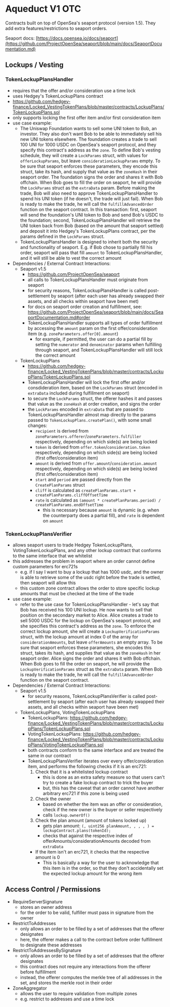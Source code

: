 # Aqueduct V1 OTC

Contracts built on top of OpenSea's seaport protocol (version 1.5). They add extra features/restrictions to seaport orders.

Seaport docs: [https://docs.opensea.io/docs/seaport](https://github.com/ProjectOpenSea/seaport/blob/main/docs/SeaportDocumentation.md)

## Lockups / Vesting
### TokenLockupPlansHandler
  - requires that the offer and/or consideration use a time lock
  - uses Hedgey's TokenLockupPlans contract
  - https://github.com/hedgey-finance/Locked_VestingTokenPlans/blob/master/contracts/LockupPlans/TokenLockupPlans.sol
  - only supports locking the first offer item and/or first consideration item
  - use case example:
     - The Uniswap Foundation wants to sell some UNI token to Bob, an investor. They also don't want Bob to be able to immediately sell his new UNI tokens elsewhere. The foundation creates a trade to sell 100 UNI for 1000 USDC on OpenSea's seaport protocol, and they specify this contract's address as the `zone`. To define Bob's vesting schedule, they will create a `LockParams` struct, with values for `offerLockupParams`, but leave `considerationLockupParams` empty. To be sure that seaport enforces these parameters, they encode this struct, take its hash, and supply that value as the `zoneHash` in their seaport order. The foundation signs the order and shares it with Bob offchain. When Bob goes to fill the order on seaport, he will provide the `LockParams` struct as the `extraData` param. Before making the trade, Bob will also need to approve TokenLockupPlansHandler to spend his UNI token (if he doesn't, the trade will just fail). When Bob is ready to make the trade, he will call the `fulfillAdvancedOrder` function on the seaport contract. In this transaction: first, seaport will send the foundation's UNI token to Bob and send Bob's USDC to the foundation; second, TokenLockupPlansHandler will retrieve the UNI token back from Bob (based on the amount that seaport settled) and deposit it into Hedgey's TokenLockupPlans contract, per the params defined in the `LockParams` struct.
     - TokenLockupPlansHandler is designed to inherit both the security and functionality of seaport. E.g. if Bob chose to partially fill his order, seaport will pass that fill `amount` to TokenLockupPlansHandler, and it will still be able to vest the correct amount
- Dependencies / External Contract Interactions:
  - Seaport v1.5
    - https://github.com/ProjectOpenSea/seaport
    - all calls to TokenLockupPlansHandler must originate from seaport
    - for security reasons, TokenLockupPlansHandler is called post-settlement by seaport (after each user has already swapped their assets, and all checks within seaport have been met)
    - for docs on seaport order creation and fulfillment, see: https://github.com/ProjectOpenSea/seaport/blob/main/docs/SeaportDocumentation.md#order
    - TokenLockupPlansHandler supports all types of order fulfillment by accessing the `amount` param on the first offer/consideration item (e.g. `zoneParameters.offer[0].amount`)
      - for example, if permitted, the user can do a partial fill by setting the `numerator` and `denominator` params when fulfilling through seaport, and TokenLockupPlansHandler will still lock the correct amount
  - TokenLockupPlans
    - https://github.com/hedgey-finance/Locked_VestingTokenPlans/blob/master/contracts/LockupPlans/TokenLockupPlans.sol
    - TokenLockupPlansHandler will lock the first offer and/or consdideration item, based on the `LockParams` struct (encoded in `extraData` included during fulfillment on seaport)
    - to secure the `LockParams` struct, the offerer hashes it and passes that value as the `zoneHash` at order creation, and signs the order 
    - the `LockParams` encoded in `extraData` that are passed to TokenLockupPlansHandler almost map directly to the params passed to `TokenLockupPlans.createPlan()`, with some small changes:
      - `recipient` is derived from `zoneParameters.offerer`/`zoneParameters.fulfiller` respectively, depending on which side(s) are being locked
      - `token` is derived from `offer.token`/`consideration.token` respectively, depending on which side(s) are being locked (first offer/consideration item)
      - `amount` is derived from `offer.amount`/`consideration.amount` respectively, depending on which side(s) are being locked (first offer/consideration item)
      - `start` and `period` are passed directly from the `CreatePlanParams` struct
      - `cliff` is calculated as `createPlanParams.start + createPlanParams.cliffOffsetTime`
      - `rate` is calculated as `(amount * createPlanParams.period) / createPlanParams.endOffsetTime`
        - this is necessary because `amount` is dynamic (e.g. when the counterparty does a partial fill), and `rate` is dependent on `amount`
       
### TokenLockupPlansVerifier
  - allows seaport users to trade Hedgey TokenLockupPlans, VotingTokenLockupPlans, and any other lockup contract that conforms to the same interface that we whitelist
  - this addresses the problem in seaport where an order cannot define custom parameters for erc721s
    - e.g. if I say I want to buy a lockup that has 1000 usdc, and the owner is able to retrieve some of the usdc right before the trade is settled, then seaport will allow this
    - this custom zone contract allows the order to store specific lockup amounts that must be checked at the time of the trade
  - use case example:
    - refer to the use case for TokenLockupPlansHandler - let's say that Bob has received his 100 UNI lockup. He now wants to sell that position on the secondary market to Alice. Alice creates a trade to sell 5000 USDC for the lockup on OpenSea's seaport protocol, and she specifies this contract's address as the `zone`. To enforce the correct lockup amount, she will create a `LockupVerificationParams` struct, with the lockup amount at index 0 of the array for `considerationAmounts`, but leave `offerAmounts` an empty array. To be sure that seaport enforces these parameters, she encodes this struct, takes its hash, and supplies that value as the `zoneHash` in her seaport order. Alice signs the order and shares it with Bob offchain. When Bob goes to fill the order on seaport, he will provide the `LockupVerificationParams` struct as the `extraData` param. When Bob is ready to make the trade, he will call the `fulfillAdvancedOrder` function on the seaport contract.
- Dependencies / External Contract Interactions:
  - Seaport v1.5
    - for security reasons, TokenLockupPlansVerifier is called post-settlement by seaport (after each user has already swapped their assets, and all checks within seaport have been met)
  - TokenLockupPlans, VotingTokenLockupPlans
    - TokenLockupPlans: https://github.com/hedgey-finance/Locked_VestingTokenPlans/blob/master/contracts/LockupPlans/TokenLockupPlans.sol
    - VotingTokenLockupPlans: https://github.com/hedgey-finance/Locked_VestingTokenPlans/blob/master/contracts/LockupPlans/VotingTokenLockupPlans.sol
    - both contracts conform to the same interface and are treated the same in our contract
    - TokenLockupPlansVerifier iterates over every offer/consideration item, and performs the following checks if it is an erc721:
        1. Check that it is a whitelisted lockup contract
           - this is done as an extra safety measure so that users can't try to create a fake lockup contract to trick the buyer
           - but, this has the caveat that an order cannot have another arbitrary erc721 if this zone is being used
        2. Check the owner
           - based on whether the item was an offer or consideration, check if the new owner is the buyer or seller respectively
           - calls `lockup.ownerOf()`
        3. Check the plan amount (amount of tokens locked up)
           - gets plan amount: `(, uint256 planAmount, , , , ) = lockupContract.plans(tokenId);`
           - checks that against the respective index of offerAmounts/considerationAmounts decoded from `extraData`
        - If the item isn't an erc721, it checks that the respective amount is 0
           - This is basically a way for the user to acknowledge that this item is in the order, so that they don't accidentally set the expected lockup amount for the wrong item

## Access Control / Permissions
- RequireServerSignature
  - stores an owner address
  - for the order to be valid, fulfiller must pass in signature from the owner
- RestrictToAddresses
  - only allows an order to be filled by a set of addresses that the offerer designates
  - here, the offerer makes a call to the contract before order fulfillment to designate these addresses
- RestrictToAddressesBySignature
  - only allows an order to be filled by a set of addresses that the offerer designates
  - this contract does not require any interactions from the offerer before fulfillment
  - instead, the offerer computes the merkle tree of all addresses in the set, and stores the merkle root in their order
- ZoneAggregator
  - allows the user to require validation from multiple zones
  - e.g. restrict to addresses and use a time lock

